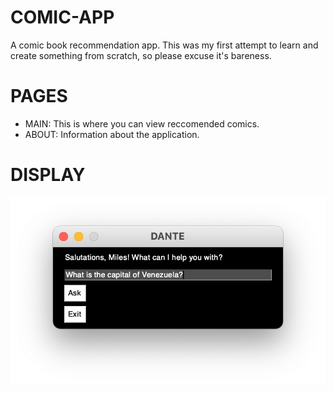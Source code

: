 # COMIC-APP
A comic book recommendation app. This was my first attempt to learn and create something from scratch, so please excuse it's bareness.

# PAGES
- MAIN: This is where you can view reccomended comics.
- ABOUT: Information about the application.

# DISPLAY
![alt text](https://github.com/MilesWJ/DANTE/blob/780da4759c77e9623a8b1e3e33e5867d471d8389/DANTE/Assets/Use1.png)
